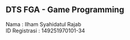 ## DTS FGA - Game Programming  
Nama : Ilham Syahidatul Rajab <br>
ID Registrasi : 149251970101-34 <br>
